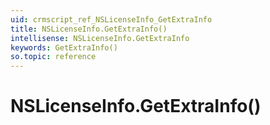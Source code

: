 ```yaml
---
uid: crmscript_ref_NSLicenseInfo_GetExtraInfo
title: NSLicenseInfo.GetExtraInfo()
intellisense: NSLicenseInfo.GetExtraInfo
keywords: GetExtraInfo()
so.topic: reference
---
```


# NSLicenseInfo.GetExtraInfo()

